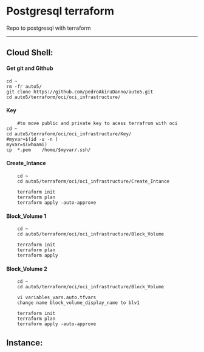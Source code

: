 # Postgresql terraform

Repo to postgresql with terraform 

---



## Cloud Shell:

#### Get git and Github 
    cd ~
    rm -fr auto5/
    git clone https://github.com/pedroAkiraDanno/auto5.git
    cd auto5/terraform/oci/oci_infrastructure/

#### Key 
        #to move public and private key to acess terrafrom with oci 
    cd ~    
    cd auto5/terraform/oci/oci_infrastructure/Key/
    #myvar=$(id -u -n )
    myvar=$(whoami)
    cp  *.pem    /home/$myvar/.ssh/


#### Create_Intance
        cd ~   
        cd auto5/terraform/oci/oci_infrastructure/Create_Intance

        terraform init
        terraform plan
        terraform apply -auto-approve


#### Block_Volume 1 
        cd ~   
        cd auto5/terraform/oci/oci_infrastructure/Block_Volume

        terraform init
        terraform plan
        terraform apply 



#### Block_Volume 2
        cd ~   
        cd auto5/terraform/oci/oci_infrastructure/Block_Volume

        vi variables_vars.auto.tfvars 
        change name block_volume_display_name to blv1

        terraform init
        terraform plan
        terraform apply -auto-approve





## Instance:


